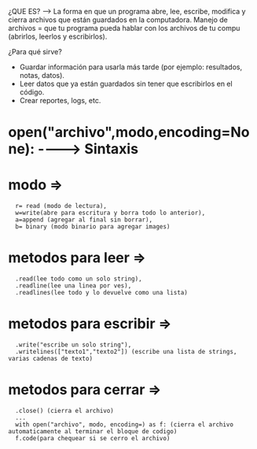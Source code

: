 ¿QUE ES? --> La forma en que un programa abre, lee, escribe, modifica y cierra archivos que están guardados en la computadora.
Manejo de archivos = que tu programa pueda hablar con los archivos de tu compu (abrirlos, leerlos y escribirlos).

¿Para qué sirve?
  - Guardar información para usarla más tarde (por ejemplo: resultados, notas, datos).
  - Leer datos que ya están guardados sin tener que escribirlos en el código.
  - Crear reportes, logs, etc.

# open("archivo",modo,encoding=None):        ----> Sintaxis

# modo => 
      r= read (modo de lectura), 
      w=write(abre para escritura y borra todo lo anterior),
      a=append (agregar al final sin borrar), 
      b= binary (modo binario para agregar images)
# metodos para leer => 
      .read(lee todo como un solo string),
      .readline(lee una linea por ves),  
      .readlines(lee todo y lo devuelve como una lista)
# metodos para escribir => 
      .write("escribe un solo string"), 
      .writelines(["texto1","texto2"]) (escribe una lista de strings, varias cadenas de texto)
# metodos para cerrar => 
      .close() (cierra el archivo)
      ... 
      with open("archivo", modo, encoding=) as f: (cierra el archivo automaticamente al terminar el bloque de codigo) 
      f.code(para chequear si se cerro el archivo)

